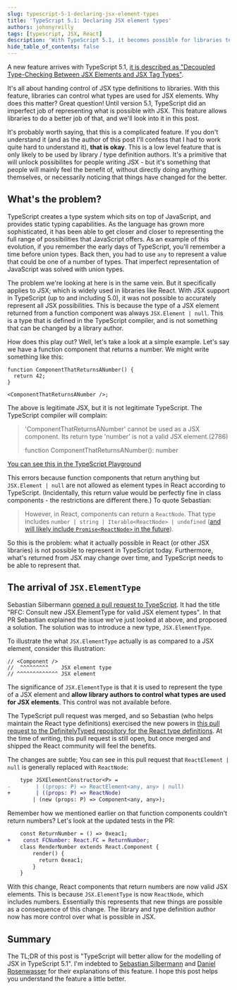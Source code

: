 ```yaml
---
slug: typescript-5-1-declaring-jsx-element-types
title: 'TypeScript 5.1: Declaring JSX element types'
authors: johnnyreilly
tags: [typescript, JSX, React]
description: 'With TypeScript 5.1, it becomes possible for libraries to control what types are used for JSX elements. This post looks at why this matters.'
hide_table_of_contents: false
---
```


A new feature arrives with TypeScript 5.1, [it is described as "Decoupled Type-Checking Between JSX Elements and JSX Tag Types"](https://devblogs.microsoft.com/typescript/announcing-typescript-5-1-beta/#decoupled-type-checking-between-jsx-elements-and-jsx-tag-types).

It's all about handing control of JSX type definitions to libraries. With this feature, libraries can control what types are used for JSX elements. Why does this matter? Great question! Until version 5.1, TypeScript did an imperfect job of representing what is possible with JSX. This feature allows libraries to do a better job of that, and we'll look into it in this post.

It's probably worth saying, that this is a complicated feature. If you don't understand it (and as the author of this post I'll confess that I had to work quite hard to understand it), **that is okay**. This is a low level feature that is only likely to be used by library / type definition authors. It's a primitive that will unlock possibilites for people writing JSX - but it's something that people will mainly feel the benefit of, without directly doing anything themselves, or necessarily noticing that things have changed for the better.

<!--truncate-->

## What's the problem?

TypeScript creates a type system which sits on top of JavaScript, and provides static typing capabilities. As the language has grown more sophisticated, it has been able to get closer and closer to representing the full range of possibilities that JavaScript offers. As an example of this evolution, if you remember the early days of TypeScript, you'll remember a time before union types. Back then, you had to use `any` to represent a value that could be one of a number of types. That imperfect representation of JavaScript was solved with union types.

The problem we're looking at here is in the same vein. But it specifically applies to JSX; which is widely used in libraries like React. With JSX support in TypeScript (up to and including 5.0), it was not possible to accurately represent all JSX possibilities. This is because the type of a JSX element returned from a function component was always `JSX.Element | null`. This is a type that is defined in the TypeScript compiler, and is not something that can be changed by a library author.

How does this play out? Well, let's take a look at a simple example. Let's say we have a function component that returns a number. We might write something like this:

```tsx
function ComponentThatReturnsANumber() {
  return 42;
}

<ComponentThatReturnsANumber />;
```

The above is legitimate JSX, but it is not legitimate TypeScript. The TypeScript compiler will complain:

> 'ComponentThatReturnsANumber' cannot be used as a JSX component.
> Its return type 'number' is not a valid JSX element.(2786)
>
> function ComponentThatReturnsANumber(): number

[You can see this in the TypeScript Playground](https://www.typescriptlang.org/play?#code/JYWwDg9gTgLgBAJQKYEMDG8BmUIjgIilQ3wG4AoczAVwDsNgJa4BhXSWpWmAFQAsUMZDGpRaAZwCCAOWogARkigAKAJRwA3uThwiIsXAAsAJgoBfSgB424Jl14ChSfRJlzFUOAHoAfOSA)

This errors because function components that return anything but `JSX.Element | null` are not allowed as element types in React according to TypeScript. (Incidentally, this return value would be perfectly fine in class components - the restrictions are different there.) To quote Sebastian:

> However, in React, components can return a `ReactNode`. That type includes `number | string | Iterable<ReactNode> | undefined` ([and will likely include `Promise<ReactNode>` in the future](https://github.com/reactjs/rfcs/pull/229)).

So this is the problem: what it actually possible in React (or other JSX libraries) is not possible to represent in TypeScript today. Furthermore, what's returned from JSX may change over time, and TypeScript needs to be able to represent that.

## The arrival of `JSX.ElementType`

Sebastian Silbermann [opened a pull request to TypeScript](https://github.com/microsoft/TypeScript/pull/51328). It had the title "RFC: Consult new JSX.ElementType for valid JSX element types". In that PR Sebastian explained the issue we've just looked at above, and proposed a solution. The solution was to introduce a new type, `JSX.ElementType`.

To illustrate the what `JSX.ElementType` actually is as compared to a JSX element, consider this illustration:

```
// <Component />
//  ^^^^^^^^^    JSX element type
// ^^^^^^^^^^^^^ JSX element
```

The significance of `JSX.ElementType` is that it is used to represent the type of a JSX element and **allow library authors to control what types are used for JSX elements**. This control was not available before.

The TypeScript pull request was merged, and so Sebastian (who helps maintain the React type definitions) exercised the new powers in [this pull request to the DefinitelyTyped repository for the React type definitions](https://github.com/DefinitelyTyped/DefinitelyTyped/pull/65135). At the time of writing, this pull request is still open, but once merged and shipped the React community will feel the benefits.

The changes are subtle; You can see in this pull request that `ReactElement | null` is generally replaced with `ReactNode`:

```diff
    type JSXElementConstructor<P> =
-        | ((props: P) => ReactElement<any, any> | null)
+        | ((props: P) => ReactNode)
        | (new (props: P) => Component<any, any>);
```

Remember how we mentioned earlier on that function components couldn't return numbers? Let's look at the updated tests in the PR:

```diff
    const ReturnNumber = () => 0xeac1;
+    const FCNumber: React.FC = ReturnNumber;
    class RenderNumber extends React.Component {
        render() {
          return 0xeac1;
        }
    }
```

With this change, React components that return numbers are now valid JSX elements. This is because `JSX.ElementType` is now `ReactNode`, which includes numbers. Essentially this represents that new things are possible as a consequence of this change. The library and type definition author now has more control over what is possible in JSX.

## Summary

The TL;DR of this post is "TypeScript will better allow for the modelling of JSX in TypeScript 5.1". I'm indebted to [Sebastian Silbermann](https://github.com/eps1lon) and [Daniel Rosenwasser](https://github.com/DanielRosenwasser) for their explanations of this feature. I hope this post helps you understand the feature a little better.
